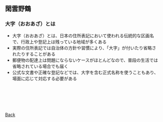 ## 閑雲野鶴

### 大字（おおあざ）とは

- 大字（おおあざ）とは、日本の住所表記において使われる伝統的な区画名で、行政上や登記上は残っている地域が多くある
- 実際の住所表記では自治体の方針や習慣により、「大字」が付いたり省略されたりすることがある
- 郵便物の配達上は問題にならないケースがほとんどなので、普段の生活では省略されている場合でも届く
- 公式な文書や正確な登記などでは、大字を含む正式名称を使うこともあり、場面に応じて対応する必要がある

<p style="margin-top: 100px;"></p>

[Back](./../../)
